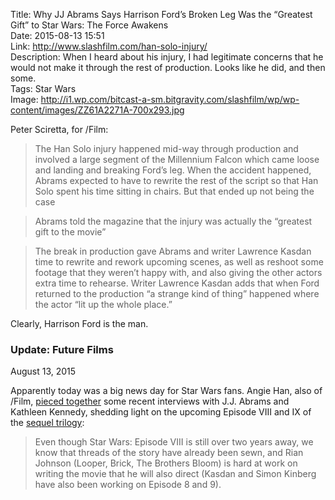 Title: Why JJ Abrams Says Harrison Ford’s Broken Leg Was the “Greatest Gift” to Star Wars: The Force Awakens  
Date: 2015-08-13 15:51  
Link: http://www.slashfilm.com/han-solo-injury/  
Description: When I heard about his injury, I had legitimate concerns that he would not make it through the rest of production. Looks like he did, and then some.  
Tags: Star Wars  
Image: http://i1.wp.com/bitcast-a-sm.bitgravity.com/slashfilm/wp/wp-content/images/ZZ61A2271A-700x293.jpg  

Peter Sciretta, for /Film:

> The Han Solo injury happened mid-way through production and involved a large segment of the Millennium Falcon which came loose and landing and breaking Ford’s leg. When the accident happened, Abrams expected to have to rewrite the rest of the script so that Han Solo spent his time sitting in chairs. But that ended up not being the case

> Abrams told the magazine that the injury was actually the “greatest gift to the movie”

> The break in production gave Abrams and writer Lawrence Kasdan time to rewrite and rework upcoming scenes, as well as reshoot some footage that they weren’t happy with, and also giving the other actors extra time to rehearse. Writer Lawrence Kasdan adds that when Ford returned to the production “a strange kind of thing” happened where the actor “lit up the whole place.”

Clearly, Harrison Ford is the man.

<aside class="update">

### Update: Future Films
<p class="updateTime"><time datetime="2015-08-13">August 13, 2015</time></p>

Apparently today was a big news day for Star Wars fans. Angie Han, also of /Film, [pieced together][slashfilm] some recent interviews with J.J. Abrams and Kathleen Kennedy, shedding light on the upcoming Episode VIII and IX of the [sequel trilogy][wikipedia]:

> Even though Star Wars: Episode VIII is still over two years away, we know that threads of the story have already been sewn, and Rian Johnson (Looper, Brick, The Brothers Bloom) is hard at work on writing the movie that he will also direct (Kasdan and Simon Kinberg have also been working on Episode 8 and 9).

</aside>

[slashfilm]: http://www.slashfilm.com/star-wars-episode-8 "Putting it together"
[wikipedia]: https://en.wikipedia.org/wiki/Star_Wars_sequel_trilogy "Star Wars sequel trilogy"